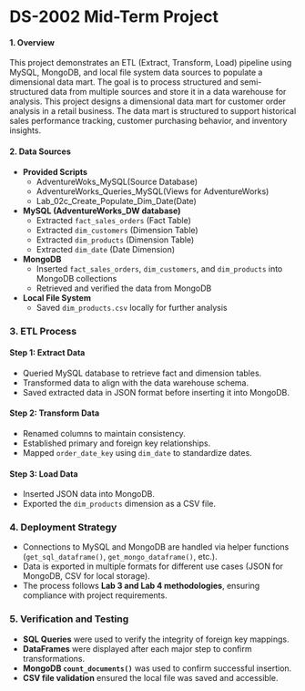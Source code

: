 # DS-2002 Mid-Term Project

#### **1. Overview**
This project demonstrates an ETL (Extract, Transform, Load) pipeline using MySQL, MongoDB, and local file system data sources to populate a dimensional data mart. The goal is to process structured and semi-structured data from multiple sources and store it in a data warehouse for analysis.
This project designs a dimensional data mart for customer order analysis in a retail business. The data mart is structured to support historical sales performance tracking, customer purchasing behavior, and inventory insights.

#### **2. Data Sources**
- **Provided Scripts**
  - AdventureWoks_MySQL(Source Database)
  - AdventureWorks_Queries_MySQL(Views for AdventureWorks)
  - Lab_02c_Create_Populate_Dim_Date(Date)
- **MySQL (AdventureWorks_DW database)**
  - Extracted `fact_sales_orders` (Fact Table)
  - Extracted `dim_customers` (Dimension Table)
  - Extracted `dim_products` (Dimension Table)
  - Extracted `dim_date` (Date Dimension)
- **MongoDB**
  - Inserted `fact_sales_orders`, `dim_customers`, and `dim_products` into MongoDB collections
  - Retrieved and verified the data from MongoDB
- **Local File System**
  - Saved `dim_products.csv` locally for further analysis


### **3. ETL Process**
#### **Step 1: Extract Data**
- Queried MySQL database to retrieve fact and dimension tables.
- Transformed data to align with the data warehouse schema.
- Saved extracted data in JSON format before inserting it into MongoDB.

#### **Step 2: Transform Data**
- Renamed columns to maintain consistency.
- Established primary and foreign key relationships.
- Mapped `order_date_key` using `dim_date` to standardize dates.

#### **Step 3: Load Data**
- Inserted JSON data into MongoDB.
- Exported the `dim_products` dimension as a CSV file.



### **4. Deployment Strategy**
- Connections to MySQL and MongoDB are handled via helper functions (`get_sql_dataframe()`, `get_mongo_dataframe()`, etc.).
- Data is exported in multiple formats for different use cases (JSON for MongoDB, CSV for local storage).
- The process follows **Lab 3 and Lab 4 methodologies**, ensuring compliance with project requirements.


### **5. Verification and Testing**
- **SQL Queries** were used to verify the integrity of foreign key mappings.
- **DataFrames** were displayed after each major step to confirm transformations.
- **MongoDB `count_documents()`** was used to confirm successful insertion.
- **CSV file validation** ensured the local file was saved and accessible.


